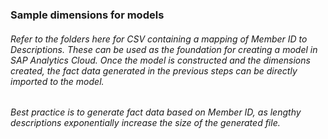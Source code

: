 ### Sample dimensions for models

###### Refer to the folders here for CSV containing a mapping of Member ID to Descriptions. These can be used as the foundation for creating a model in SAP Analytics Cloud. Once the model is constructed and the dimensions created, the fact data generated in the previous steps can be directly imported to the model.

###### Best practice is to generate fact data based on Member ID, as lengthy descriptions exponentially increase the size of the generated file.